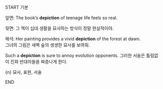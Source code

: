START
기본

앞면:
The book’s **depiction** of teenage life feels so real.

뒷면:
그 책이 십대 생활을 묘사하는 방식이 정말 현실적이야.

해석:
Her painting provides a vivid **depiction** of the forest at dawn.  
그녀의 그림은 새벽 숲의 생생한 묘사를 보여줘.

Such a **depiction** is sure to annoy evolution opponents. 
그러한 서술은 틀림없이 진화 반대자들을 짜증나게 한다.

{n} 묘사, 표현, 서술
<!--ID: 1742963953859-->
END